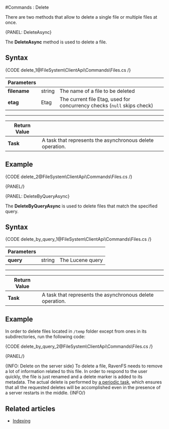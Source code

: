 #Commands : Delete

There are two methods that allow to delete a single file or multiple files at once.

{PANEL: DeleteAsync}

The **DeleteAsync** method is used to delete a file.

## Syntax

{CODE delete_1@FileSystem\ClientApi\Commands\Files.cs /}

| Parameters | | |
| ------------- | ------------- | ----- |
| **filename** | string | The name of a file to be deleted |
| **etag** | Etag | The current file Etag, used for concurrency checks (`null` skips check) |

<hr />

| Return Value | |
| ------------- | ------------- |
| **Task** | A task that represents the asynchronous delete operation. |

## Example

{CODE delete_2@FileSystem\ClientApi\Commands\Files.cs /}

{PANEL/}



{PANEL: DeleteByQueryAsync}

The **DeleteByQueryAsync** is used to delete files that match the specified query.

## Syntax

{CODE delete_by_query_1@FileSystem\ClientApi\Commands\Files.cs /}

| Parameters | | |
| ------------- | ------------- | ----- |
| **query** | string | The Lucene query |

<hr />

| Return Value | |
| ------------- | ------------- |
| **Task** | A task that represents the asynchronous delete operation. |

## Example

In order to delete files located in `/temp` folder except from ones in its subdirectories, run the following code:

{CODE delete_by_query_2@FileSystem\ClientApi\Commands\Files.cs /}

{PANEL/}

{INFO: Delete on the server side}
To delete a file, RavenFS needs to remove a lot of information related to this file. In order to respond to the user quickly, the file is just renamed and a delete marker is added to its metadata. The actual delete is performed by [a periodic task](../../../server/background-tasks), which ensures that all the requested deletes will be accomplished even in the presence of a server restarts in the middle.
{INFO/}

## Related articles

- [Indexing](../../../indexing)